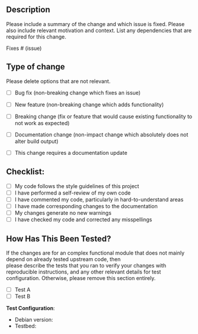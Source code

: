 ## Description

Please include a summary of the change and which issue is fixed. Please also include relevant motivation and context. List any dependencies that are required for this change.

Fixes # (issue)

## Type of change

Please delete options that are not relevant.

- [ ] Bug fix (non-breaking change which fixes an issue)
- [ ] New feature (non-breaking change which adds functionality)
- [ ] Breaking change (fix or feature that would cause existing functionality to not work as expected)
- [ ] Documentation change (non-impact change which absolutely does not alter build output)
- [ ] This change requires a documentation update


## Checklist:

- [ ] My code follows the style guidelines of this project
- [ ] I have performed a self-review of my own code
- [ ] I have commented my code, particularly in hard-to-understand areas
- [ ] I have made corresponding changes to the documentation
- [ ] My changes generate no new warnings
- [ ] I have checked my code and corrected any misspellings

## How Has This Been Tested?

If the changes are for an complex functional module that does not mainly depend on already tested upstream code, then  
please describe the tests that you ran to verify your changes with reproducible instructions, and any other relevant details for test configuration. Otherwise, please remove this section entirely. 

- [ ] Test A
- [ ] Test B

**Test Configuration**:
* Debian version:
* Testbed:
